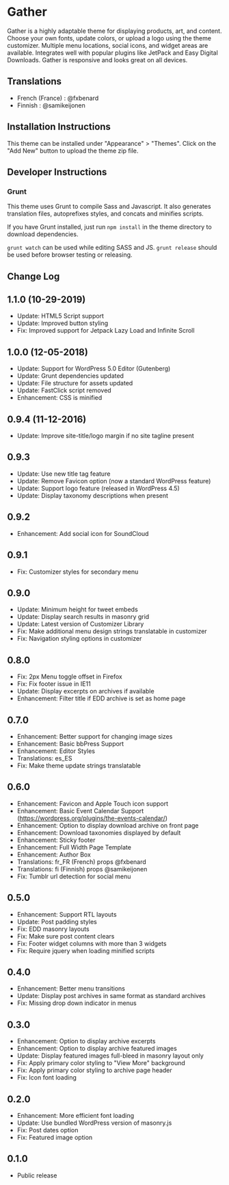 # Gather

Gather is a highly adaptable theme for displaying products, art, and content.  Choose your own fonts, update colors, or upload a logo using the theme customizer.  Multiple menu locations, social icons, and widget areas are available.  Integrates well with popular plugins like JetPack and Easy Digital Downloads.  Gather is responsive and looks great on all devices.

## Translations

* French (France) : @fxbenard
* Finnish : @samikeijonen

## Installation Instructions

This theme can be installed under "Appearance" > "Themes".  Click on the "Add New" button to upload the theme zip file.

## Developer Instructions

### Grunt

This theme uses Grunt to compile Sass and Javascript.  It also generates translation files, autoprefixes styles, and concats and minifies scripts.

If you have Grunt installed, just run `npm install` in the theme directory to download dependencies.

`grunt watch` can be used while editing SASS and JS.
`grunt release` should be used before browser testing or releasing.

## Change Log

1.1.0 (10-29-2019)
---

* Update: HTML5 Script support
* Update: Improved button styling
* Fix: Improved support for Jetpack Lazy Load and Infinite Scroll

1.0.0 (12-05-2018)
---

* Update: Support for WordPress 5.0 Editor (Gutenberg)
* Update: Grunt dependencies updated
* Update: File structure for assets updated
* Update: FastClick script removed
* Enhancement: CSS is minified

0.9.4 (11-12-2016)
---

* Update: Improve site-title/logo margin if no site tagline present

0.9.3
---

* Update: Use new title tag feature
* Update: Remove Favicon option (now a standard WordPress feature)
* Update: Support logo feature (released in WordPress 4.5)
* Update: Display taxonomy descriptions when present

0.9.2
---

* Enhancement: Add social icon for SoundCloud

0.9.1
---

* Fix: Customizer styles for secondary menu

0.9.0
---

* Update: Minimum height for tweet embeds
* Update: Display search results in masonry grid
* Update: Latest version of Customizer Library
* Fix: Make additional menu design strings translatable in customizer
* Fix: Navigation styling options in customizer

0.8.0
---

* Fix: 2px Menu toggle offset in Firefox
* Fix: Fix footer issue in IE11
* Update: Display excerpts on archives if available
* Enhancement: Filter title if EDD archive is set as home page

0.7.0
---

* Enhancement: Better support for changing image sizes
* Enhancement: Basic bbPress Support
* Enhancement: Editor Styles
* Translations: es_ES
* Fix: Make theme update strings translatable

0.6.0
---

* Enhancement: Favicon and Apple Touch icon support
* Enhancement: Basic Event Calendar Support (https://wordpress.org/plugins/the-events-calendar/)
* Enhancement: Option to display download archive on front page
* Enhancement: Download taxonomies displayed by default
* Enhancement: Sticky footer
* Enhancement: Full Width Page Template
* Enhancement: Author Box
* Translations: fr_FR (French) props @fxbenard
* Translations: fi (Finnish) props @samikeijonen
* Fix: Tumblr url detection for social menu

0.5.0
---

* Enhancement: Support RTL layouts
* Update: Post padding styles
* Fix: EDD masonry layouts
* Fix: Make sure post content clears
* Fix: Footer widget columns with more than 3 widgets
* Fix: Require jquery when loading minified scripts

0.4.0
---

* Enhancement: Better menu transitions
* Update: Display post archives in same format as standard archives
* Fix: Missing drop down indicator in menus

0.3.0
---

* Enhancement: Option to display archive excerpts
* Enhancement: Option to display archive featured images
* Update: Display featured images full-bleed in masonry layout only
* Fix: Apply primary color styling to "View More" background
* Fix: Apply primary color styling to archive page header
* Fix: Icon font loading

0.2.0
---

* Enhancement: More efficient font loading
* Update: Use bundled WordPress version of masonry.js
* Fix: Post dates option
* Fix: Featured image option

0.1.0
---

* Public release
